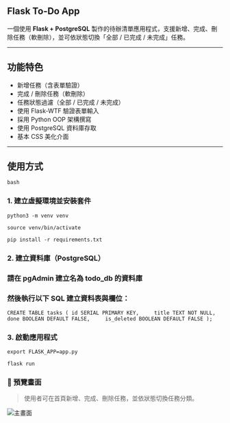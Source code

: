 ##  Flask To-Do App

一個使用 **Flask + PostgreSQL** 製作的待辦清單應用程式，支援新增、完成、刪除任務（軟刪除），並可依狀態切換「全部 / 已完成 / 未完成」任務。

---

##  功能特色

-  新增任務（含表單驗證）
-  完成 / 刪除任務（軟刪除）
-  任務狀態過濾（全部 / 已完成 / 未完成）
-  使用 Flask-WTF 驗證表單輸入
-  採用 Python OOP 架構撰寫
-  使用 PostgreSQL 資料庫存取
-  基本 CSS 美化介面

---

##  使用方式

```bash```
### 1. 建立虛擬環境並安裝套件
`python3 -m venv venv`

`source venv/bin/activate`

`pip install -r requirements.txt`

### 2. 建立資料庫（PostgreSQL）
### 請在 pgAdmin 建立名為 todo_db 的資料庫
### 然後執行以下 SQL 建立資料表與欄位：

`CREATE TABLE tasks (
    id SERIAL PRIMARY KEY,    
    title TEXT NOT NULL,    
    done BOOLEAN DEFAULT FALSE,    
    is_deleted BOOLEAN DEFAULT FALSE
);`

### 3. 啟動應用程式
`export FLASK_APP=app.py`

`flask run`


### 📸 預覽畫面

> 使用者可在首頁新增、完成、刪除任務，並依狀態切換任務分類。

![主畫面](screenshots/home.png)
